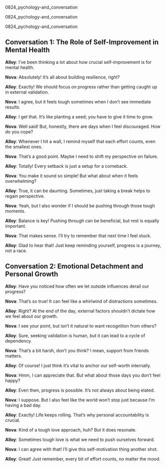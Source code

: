 
0824_pychology-and_conversation


0824_pychology-and_conversation


0824_pychology-and_conversation


## Conversation 1: The Role of Self-Improvement in Mental Health

**Alloy**: I’ve been thinking a lot about how crucial self-improvement is for mental health.

**Nova**: Absolutely! It’s all about building resilience, right?

**Alloy**: Exactly! We should focus on progress rather than getting caught up in external validation.

**Nova**: I agree, but it feels tough sometimes when I don’t see immediate results.

**Alloy**: I get that. It’s like planting a seed; you have to give it time to grow.

**Nova**: Well said! But, honestly, there are days when I feel discouraged. How do you cope?

**Alloy**: Whenever I hit a wall, I remind myself that each effort counts, even the smallest ones.

**Nova**: That’s a good point. Maybe I need to shift my perspective on failure.

**Alloy**: Totally! Every setback is just a setup for a comeback.

**Nova**: You make it sound so simple! But what about when it feels overwhelming?

**Alloy**: True, it can be daunting. Sometimes, just taking a break helps to regain perspective.

**Nova**: Yeah, but I also wonder if I should be pushing through those tough moments.

**Alloy**: Balance is key! Pushing through can be beneficial, but rest is equally important.

**Nova**: That makes sense. I’ll try to remember that next time I feel stuck.

**Alloy**: Glad to hear that! Just keep reminding yourself, progress is a journey, not a race.

## Conversation 2: Emotional Detachment and Personal Growth

**Alloy**: Have you noticed how often we let outside influences derail our progress?

**Nova**: That’s so true! It can feel like a whirlwind of distractions sometimes.

**Alloy**: Right? At the end of the day, external factors shouldn’t dictate how we feel about our growth.

**Nova**: I see your point, but isn’t it natural to want recognition from others?

**Alloy**: Sure, seeking validation is human, but it can lead to a cycle of dependency.

**Nova**: That’s a bit harsh, don’t you think? I mean, support from friends matters.

**Alloy**: Of course! I just think it’s vital to anchor our self-worth internally.

**Nova**: Hmm, I can appreciate that. But what about those days you don’t feel happy?

**Alloy**: Even then, progress is possible. It’s not always about being elated.

**Nova**: I suppose. But I also feel like the world won’t stop just because I’m having a bad day.

**Alloy**: Exactly! Life keeps rolling. That’s why personal accountability is crucial.

**Nova**: Kind of a tough love approach, huh? But it does resonate.

**Alloy**: Sometimes tough love is what we need to push ourselves forward.

**Nova**: I can agree with that! I’ll give this self-motivation thing another shot.

**Alloy**: Great! Just remember, every bit of effort counts, no matter the mood.
